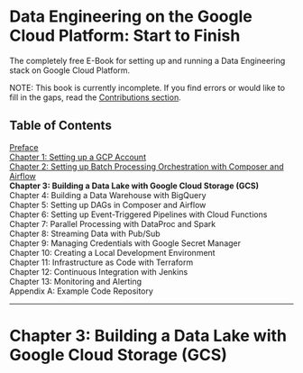 # Data Engineering on the Google Cloud Platform: Start to Finish
The completely free E-Book for setting up and running a Data Engineering stack on Google Cloud Platform.

NOTE: This book is currently incomplete. If you find errors or would like to fill in the gaps, read the [Contributions section](https://github.com/Nunie123/data_engineering_on_gcp_book#user-content-contributions).

## Table of Contents
[Preface](https://github.com/Nunie123/data_engineering_on_gcp_book) <br>
[Chapter 1: Setting up a GCP Account](https://github.com/Nunie123/data_engineering_on_gcp_book/blob/master/ch_1_gcp_account.md) <br>
[Chapter 2: Setting up Batch Processing Orchestration with Composer and Airflow](https://github.com/Nunie123/data_engineering_on_gcp_book/blob/master/ch_2_orchestration.md) <br>
**Chapter 3: Building a Data Lake with Google Cloud Storage (GCS)** <br>
Chapter 4: Building a Data Warehouse with BigQuery <br>
Chapter 5: Setting up DAGs in Composer and Airflow <br>
Chapter 6: Setting up Event-Triggered Pipelines with Cloud Functions <br>
Chapter 7: Parallel Processing with DataProc and Spark <br>
Chapter 8: Streaming Data with Pub/Sub <br>
Chapter 9: Managing Credentials with Google Secret Manager <br>
Chapter 10: Creating a Local Development Environment <br>
Chapter 11: Infrastructure as Code with Terraform <br>
Chapter 12: Continuous Integration with Jenkins <br>
Chapter 13: Monitoring and Alerting <br>
Appendix A: Example Code Repository


---

# Chapter 3: Building a Data Lake with Google Cloud Storage (GCS)